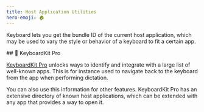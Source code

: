 ```yaml
---
title: Host Application Utilities
hero-emoji: 🏠
---
```


Keyboard lets you get the bundle ID of the current host application, which may be used to vary the style or behavior of a keyboard to fit a certain app.


<a name="pro">
## 👑 KeyboardKit Pro

[KeyboardKit Pro][Pro] unlocks ways to identify and integrate with a large list of well-known apps. This is for instance used to navigate back to the keyboard from the app when performing dictation.

You can also use this information for other features. KeyboardKit Pro has an extensive directory of known host applications, which can be extended with any app that provides a way to open it.

[Pro]: https://github.com/KeyboardKit/KeyboardKitPro
